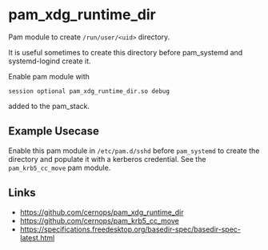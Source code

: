 # pam_xdg_runtime_dir

Pam module to create `/run/user/<uid>` directory.

It is useful sometimes to create this directory before pam_systemd and systemd-logind create it.

Enable pam module with 

```
session optional pam_xdg_runtime_dir.so debug
```

added to the pam_stack.

## Example Usecase

Enable this pam module in `/etc/pam.d/sshd` before `pam_systemd` to create the directory and populate it with a
kerberos credential. See the  `pam_krb5_cc_move` pam module.

## Links

* https://github.com/cernops/pam_xdg_runtime_dir
* https://github.com/cernops/pam_krb5_cc_move
* https://specifications.freedesktop.org/basedir-spec/basedir-spec-latest.html

